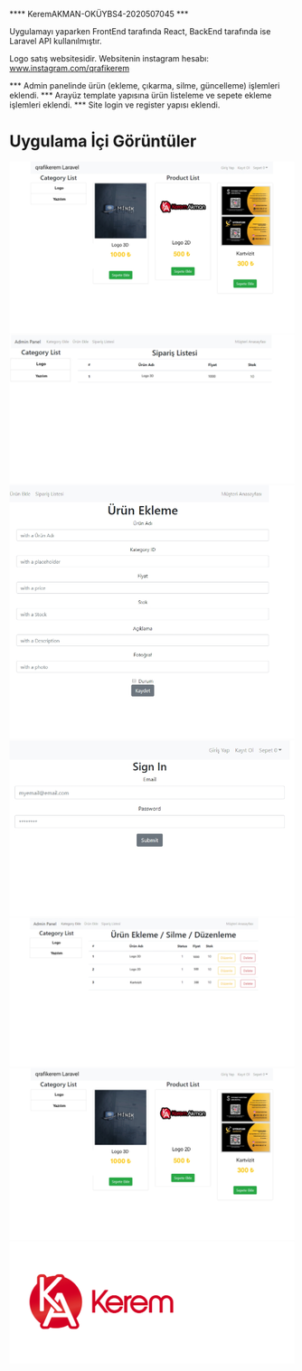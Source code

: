 **** KeremAKMAN-OKÜYBS4-2020507045 ***

Uygulamayı yaparken FrontEnd tarafında React, BackEnd tarafında ise Laravel API kullanılmıştır.

Logo satış websitesidir. Websitenin instagram hesabı: www.instagram.com/qrafikerem

*** Admin panelinde ürün (ekleme, çıkarma, silme, güncelleme) işlemleri eklendi.
*** Arayüz template yapısına ürün listeleme ve sepete ekleme işlemleri eklendi.
*** Site login ve register yapısı eklendi.



 # Uygulama İçi Görüntüler
![Resim 1](https://github.com/keremakman272727/Laravel-Logo-ETicaret/blob/main/img/1702050171632.jpg)
![Resim 2](https://github.com/keremakman272727/Laravel-Logo-ETicaret/blob/main/img/1702050171552.jpg)
![Resim 3](https://github.com/keremakman272727/Laravel-Logo-ETicaret/blob/main/img/1702050171571.jpg)
![Resim 4](https://github.com/keremakman272727/Laravel-Logo-ETicaret/blob/main/img/1702050171590.jpg)
![Resim 5](https://github.com/keremakman272727/Laravel-Logo-ETicaret/blob/main/img/1702050171610.jpg)
![Resim 6](https://github.com/keremakman272727/Laravel-Logo-ETicaret/blob/main/img/1702050171632.jpg)
![Resim 7](https://github.com/keremakman272727/Laravel-Logo-ETicaret/blob/main/img/1702050171656.png)
